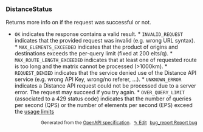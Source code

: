 <!--- This is a generated file, do not edit! -->
<!--- [START woosmap_http_schema_distancestatus] -->
<h3 class="schema-object" id="DistanceStatus">DistanceStatus</h3>

Returns more info on if the request was successful or not.

- `OK` indicates the response contains a valid result. \* `INVALID_REQUEST` indicates that the provided request was invalid (e.g. wrong URL syntax). \* `MAX_ELEMENTS_EXCEEDED` indicates that the product of origins and destinations exceeds the per-query limit (fixed at 200 elts/q). \* `MAX_ROUTE_LENGTH_EXCEEDED` indicates that at least one of requested route is too long and the matrix cannot be processed (>1000km). \* `REQUEST_DENIED` indicates that the service denied use of the Distance API service (e.g. wrong API Key, wrong/no referer, …). \* `UNKNOWN_ERROR` indicates a Distance API request could not be processed due to a server error. The request may succeed if you try again. \* `OVER_QUERY_LIMIT` (associated to a 429 status code) indicates that the number of queries per second (QPS) or the number of elements per second (EPS) exceed the [usage limits](https://developers.woosmap.com/products/distance-api/distance-matrix-endpoint/#usage-limits)

<p style="text-align: right; font-size: smaller;">Generated from the <a data-label="openapi-github" href="https://github.com/woosmap/openapi-specification" title="Woosmap OpenAPI Specification" class="external">OpenAPI specification</a>.
<a data-label="openapi-github-woosmap-http-schema-distancestatus" data-action="edit" style="margin-left: 5px;" href="https://github.com/woosmap/openapi-specification/blob/main/specification/schemas/DistanceStatus.yml" title="Edit on GitHub">✎ Edit</a>
<a data-label="openapi-github-woosmap-http-schema-distancestatus" data-action="bug" style="margin-left: 5px;" href="https://github.com/woosmap/openapi-specification/issues/new?assignees=&labels=type%3A+bug%2C+triage+me&template=bug_report.md&title=[schemas] Bug - DistanceStatus" title="File bug for schemas on GitHub"><span class="material-icons">bug_report</span> Report bug</a>
</p>

<!--- [END woosmap_http_schema_distancestatus] -->
